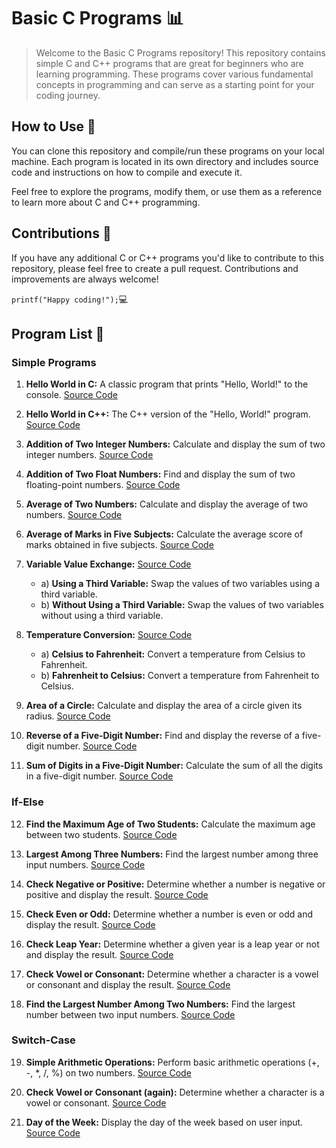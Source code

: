 # Basic C Programs :bar_chart:

> Welcome to the Basic C Programs repository! This repository contains simple C and C++ programs that are great for beginners who are learning programming. These programs cover various fundamental concepts in programming and can serve as a starting point for your coding journey.

## How to Use :notebook_with_decorative_cover:

You can clone this repository and compile/run these programs on your local machine. Each program is located in its own directory and includes source code and instructions on how to compile and execute it.

Feel free to explore the programs, modify them, or use them as a reference to learn more about C and C++ programming.

## Contributions :love_letter: 

If you have any additional C or C++ programs you'd like to contribute to this repository, please feel free to create a pull request. Contributions and improvements are always welcome!

```printf("Happy coding!");```:computer:

## Program List :bookmark_tabs:

### Simple Programs 

1. **Hello World in C:** A classic program that prints "Hello, World!" to the console. [Source Code](easy_programs/helloWorld.c)

2. **Hello World in C++:** The C++ version of the "Hello, World!" program. [Source Code](easy_programs/helloWorld.cpp)

3. **Addition of Two Integer Numbers:** Calculate and display the sum of two integer numbers. [Source Code](easy_programs/intSum.cpp)

4. **Addition of Two Float Numbers:** Find and display the sum of two floating-point numbers. [Source Code](easy_programs/floatSum.cpp)

5. **Average of Two Numbers:** Calculate and display the average of two numbers. [Source Code](easy_programs/avgNum.cpp)

6. **Average of Marks in Five Subjects:** Calculate the average score of marks obtained in five subjects. [Source Code](easy_programs/avgfive.cpp)

7. **Variable Value Exchange:** [Source Code](easy_programs/swapNum.cpp)
    - a) **Using a Third Variable:** Swap the values of two variables using a third variable.
    - b) **Without Using a Third Variable:** Swap the values of two variables without using a third variable.

8. **Temperature Conversion:** [Source Code](easy_programs/tempConvert.cpp)
    - a) **Celsius to Fahrenheit:** Convert a temperature from Celsius to Fahrenheit.
    - b) **Fahrenheit to Celsius:** Convert a temperature from Fahrenheit to Celsius.

9. **Area of a Circle:** Calculate and display the area of a circle given its radius. [Source Code](easy_programs/areaCircle.cpp)

10. **Reverse of a Five-Digit Number:** Find and display the reverse of a five-digit number. [Source Code](easy_programs/revNum.cpp)

11. **Sum of Digits in a Five-Digit Number:** Calculate the sum of all the digits in a five-digit number. [Source Code](easy_programs/sumOfDigits.cpp)


### If-Else

12. **Find the Maximum Age of Two Students:** Calculate the maximum age between two students. [Source Code](if_else/maxAge.cpp)

13. **Largest Among Three Numbers:** Find the largest number among three input numbers. [Source Code](if_else/largestNum.cpp)

14. **Check Negative or Positive:** Determine whether a number is negative or positive and display the result. [Source Code](if_else/posNeg.cpp)

15. **Check Even or Odd:** Determine whether a number is even or odd and display the result. [Source Code](if_else/evenOdd.cpp)

16. **Check Leap Year:** Determine whether a given year is a leap year or not and display the result. [Source Code](if_else/leapYear.cpp)

17. **Check Vowel or Consonant:** Determine whether a character is a vowel or consonant and display the result. [Source Code](if_else/isVovel.cpp)

18. **Find the Largest Number Among Two Numbers:** Find the largest number between two input numbers. [Source Code](if_else/twoNum.cpp)

### Switch-Case

19. **Simple Arithmetic Operations:** Perform basic arithmetic operations (+, -, *, /, %) on two numbers. [Source Code](switch_case/arithmeticCalc.cpp)

20. **Check Vowel or Consonant (again):** Determine whether a character is a vowel or consonant. [Source Code](switch_case/vovel.cpp)

21. **Day of the Week:** Display the day of the week based on user input. [Source Code](switch_case/weekDay.cpp)
